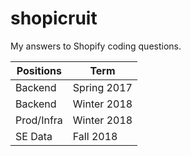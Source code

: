 # shopicruit
My answers to Shopify coding questions.

Positions | Term
--- | ---
Backend | Spring 2017
Backend | Winter 2018
Prod/Infra | Winter 2018
SE Data | Fall 2018
